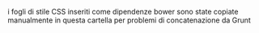 i fogli di stile CSS inseriti come dipendenze bower sono state copiate manualmente in questa cartella per problemi di concatenazione da Grunt
